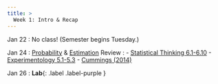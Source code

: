 ```yaml
---
title: >
  Week 1: Intro & Recap 
---
```


Jan 22
: No class! (Semester begins Tuesday.)

Jan 24
: [Probability](https://socialinteractionlab.github.io/psych710-notes/probability.html) & [Estimation](https://socialinteractionlab.github.io/psych710-notes/estimation.html) Review
  : - [Statistical Thinking 6.1-6.10](https://statsthinking21.github.io/statsthinking21-core-site/probability.html)
    - [Experimentology 5.1-5.3](https://experimentology.io/005-estimation.html)
    - [Cummings (2014)](https://uopsych.github.io/psy611/readings/Cumming_2014.pdf)

Jan 26
: **Lab**{: .label .label-purple } 

